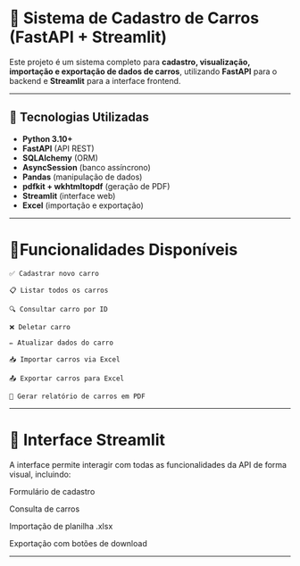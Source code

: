 # 🚗 Sistema de Cadastro de Carros (FastAPI + Streamlit)

Este projeto é um sistema completo para **cadastro, visualização, importação e exportação de dados de carros**, utilizando **FastAPI** para o backend e **Streamlit** para a interface frontend.

---

## 🧱 Tecnologias Utilizadas

- **Python 3.10+**
- **FastAPI** (API REST)
- **SQLAlchemy** (ORM)
- **AsyncSession** (banco assíncrono)
- **Pandas** (manipulação de dados)
- **pdfkit + wkhtmltopdf** (geração de PDF)
- **Streamlit** (interface web)
- **Excel** (importação e exportação)

---
# 🧪Funcionalidades Disponíveis
```
✅ Cadastrar novo carro

📋 Listar todos os carros

🔍 Consultar carro por ID

❌ Deletar carro

✏️ Atualizar dados do carro

📥 Importar carros via Excel

📤 Exportar carros para Excel

📄 Gerar relatório de carros em PDF

```
---
# 📸 Interface Streamlit
A interface permite interagir com todas as funcionalidades da API de forma visual, incluindo:

Formulário de cadastro

Consulta de carros

Importação de planilha .xlsx

Exportação com botões de download

---

